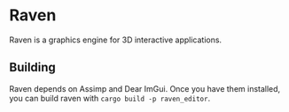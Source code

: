 # Raven

Raven is a graphics engine for 3D interactive applications.

## Building

Raven depends on Assimp and Dear ImGui. Once you have them installed, you can build raven
with `cargo build -p raven_editor`.
